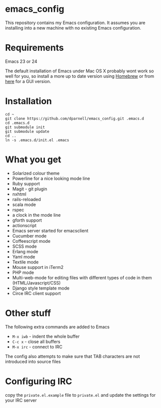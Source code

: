 emacs_config
============

This repository contains my Emacs configuration.
It assumes you are installing into a new machine with no existing Emacs configuration.

Requirements
============

Emacs 23 or 24

The default installation of Emacs under Mac OS X probably wont work so well for you, so install a more up to date version using [Homebrew](http://mxcl.github.io/homebrew/) or from [here](http://emacsformacosx.com/) for a GUI version.

Installation
============

    cd ~
    git clone https://github.com/dparnell/emacs_config.git .emacs.d
    cd .emacs.d
    git submodule init
    git submodule update
    cd ..
    ln -s .emacs.d/init.el .emacs

What you get
============

* Solarized colour theme
* Powerline for a nice looking mode line
* Ruby support
* Magit - git plugin
* nxhtml
* rails-reloaded
* scala mode
* rspec
* a clock in the mode line
* gforth support
* actionscript
* Emacs server started for emacsclient
* Cucumber mode
* Coffeescript mode
* SCSS mode
* Erlang mode
* Yaml mode
* Textile mode
* Mouse support in iTerm2
* PHP mode
* Multi-web-mode for editing files with different types of code in them (HTML/Javascript/CSS)
* Django style template mode
* Circe IRC client support

Other stuff
===========

The following extra commands are added to Emacs

* ```M-x iwb```  - indent the whole buffer
* ```C-c x``` - close all buffers
* ```M-x irc``` - connect to IRC

The config also attempts to make sure that TAB characters are not introduced into source files

Configuring IRC
===============

copy the ```private.el.example``` file to ```private.el``` and update the settings for your IRC server

